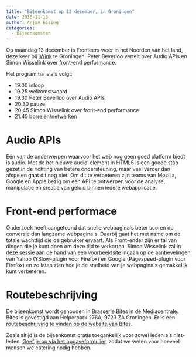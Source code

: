 ```yaml
---
title: "Bijeenkomst op 13 december, in Groningen"
date: 2010-11-16
author: Arjan Eising
categories: 
  - Bijeenkomsten
---
```

Op maandag 13 december is Fronteers weer in het Noorden van het land, deze keer bij [iWink](http://iwink.nl) te Groningen. Peter Beverloo vertelt over Audio APIs en Simon Wisselink over front-end performance.

Het programma is als volgt:

* 19.00 inloop
* 19.25 welkomstwoord
* 19.30 Peter Beverloo over Audio APIs
* 20.30 pauze
* 20.45 Simon Wisselink over front-end performance
* 21.45 borrelen/netwerken

# Audio APIs

Eén van de onderwerpen waarvoor het web nog geen goed platform biedt is audio. Met de het nieuwe audio-element in HTML5 is een goede stap gezet in de richting van betere ondersteuning, maar veel verder dan afspelen gaat dit nog niet. Om dit te verbeteren zijn teams van Mozilla, Google en Apple bezig om een API te ontwerpen voor de analyse, manipulatie en creatie van geluid binnen iedere webapplicatie.

# Front-end performace

Onderzoek heeft aangetoond dat snelle webpagina's beter scoren op conversie dan langzame webpagina's. Daarbij gaat het met name om de totale wachttijd die de gebruiker ervaart. Als Front-ender zijn er tal van dingen die je kunt doen om deze tijd te verkorten. Simon Wisselink zal in deze sessie aan de hand van een voorbeeldsite ingaan op de aanbevelingen van Yahoo (YSlow-plugin voor Firefox) en Google (Pagespeed-plugin voor Firefox) en zo laten zien hoe je de snelheid van je webpagina's gemakkelijk kunt verbeteren.

# Routebeschrijving

De bijeenkomst wordt gehouden in Brasserie Bites in de Mediacentrale. Bites is gevestigd aan Helperpark 276A, 9723 ZA Groningen. Er is een [routebeschrijving te vinden op de website van Bites](http://www.bites.nu/contact.html).

Zoals altijd is de bijeenkomst gratis toegankelijk voor zowel leden als niet-leden. [Geef je op via het opgaveformulier](/bijeenkomsten/2010/iwink#formulier-1), zodat we weten voor hoeveel mensen we catering nodig hebben.
